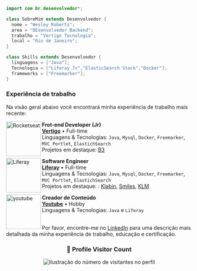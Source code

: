 ```java
import com.br.desenvolvedor*;

class SobreMim extends Desenvolvedor {
  nome = "Wesley Roberts";
  area = "DEsenvolvedor Backend";
  trabalho = "Vertigo Tecnologia";
  local = "Rio de Janeiro";
}

class Skills extends Desenvolvedor {
  linguagens = ["Java"];
  Tecnologia = ["Liferay 7x","ElasticSearch Stack","Docker"];
  frameworks = ["Freemarker"];
}
```  

### Experiência de trabalho

Na visão geral abaixo você encontrará minha experiência de trabalho mais recente:

[<img align="left" height="94px" width="94px" alt="Rocketseat" src="https://encrypted-tbn0.gstatic.com/images?q=tbn:ANd9GcRO8eTv96_utQKKErdlSABMGD1ZGHoiKzo9Ezy7AGvEM3JzQT0gfDzITz8OrHn1UefwX8s&usqp=CAU"/>](https://vertigo.com.br/)

**Frot-end Developer (Jr)** \
[**Vertigo**](https://vertigo.com.br/) • Full-time \
Linguagens & Tecnologias: `Java`, `Mysql`, `Docker`, `Freemarker`, `MVC Portlet`, `ElastichSearch`\
Projetos em destaque: [B3]()
<br/>

[<img align="left" height="94px" width="94px" alt="Liferay" src="https://media.licdn.com/dms/image/C560BAQHMQOUn-7Cbqg/company-logo_100_100/0/1630621182100/liferay_inc__logo?e=1712188800&v=beta&t=vIsUtU080DWdVW57COFtU0xpWQG5fyQsVqtz2vyUJT8"/>](https://www.liferay.com/)

**Software Engineer** \
[**Liferay**](https://www.liferay.com/pt/home?utm_medium=pd-search&utm_source=google&utm_content=brand&utm_cid=7014u000001ASAjAAO&gad_source=1&gclid=CjwKCAiA4smsBhAEEiwAO6DEjUtiK4caGFOBNGAQyXKqfAIsEXlagf_4ABenbNpRud55lHmhDHJ0YBoCWS4QAvD_BwE) • Full-time \
Linguagens & Tecnologias: `Java`, `Mysql`, `Docker`, `Freemarker`, `MVC Portlet`, `ElastichSearch` \
Projetos em destaque: : [Klabin](https://klabin.com.br/), [Smiles](https://www.smiles.com.br/home), [KLM](https://www.klm.com.br/)
<br/>  

[<img align="left" height="94px" width="94px" alt="youtube" src="https://media.licdn.com/dms/image/C4D0BAQEfoRsyU4yUzg/company-logo_200_200/0/1631053379845/youtube_logo?e=1712188800&v=beta&t=xcDN31UytqV0Y8eT3cM4ka-FGYwWlVhPkWKXV4wJv7A"/>](https://youtube.com.br/)  

**Creador de Conteúdo** \
[**Youtube**](https://www.liferay.com/pt/home?utm_medium=pd-search&utm_source=google&utm_content=brand&utm_cid=7014u000001ASAjAAO&gad_source=1&gclid=CjwKCAiA4smsBhAEEiwAO6DEjUtiK4caGFOBNGAQyXKqfAIsEXlagf_4ABenbNpRud55lHmhDHJ0YBoCWS4QAvD_BwE) • Hobby \
Linguagens & Tecnologias: `Java` e `Liferay` \
<br/>

Por favor, encontre-me no [LinkedIn](https://www.linkedin.com/in/wesley-roberts-9714a7189/) para uma descrição mais detalhada da minha experiência de trabalho, educação e certificação.


<div align="center">
  <h3><b>📍 Profile Visitor Count</b></h3>
</div>

<p align="center">
  <img
    src="https://profile-counter.glitch.me/wesleyrboberts/count.svg"
    alt="Ilustração do número de visitantes no perfil"
  />
</p>
